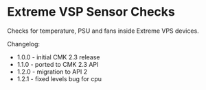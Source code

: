 # Extreme VSP Sensor Checks

Checks for temperature, PSU and fans inside Extreme VPS devices.

Changelog:

- 1.0.0 - initial CMK 2.3 release
- 1.1.0 - ported to CMK 2.3 API
- 1.2.0 - migration to API 2
- 1.2.1 - fixed levels bug for cpu
